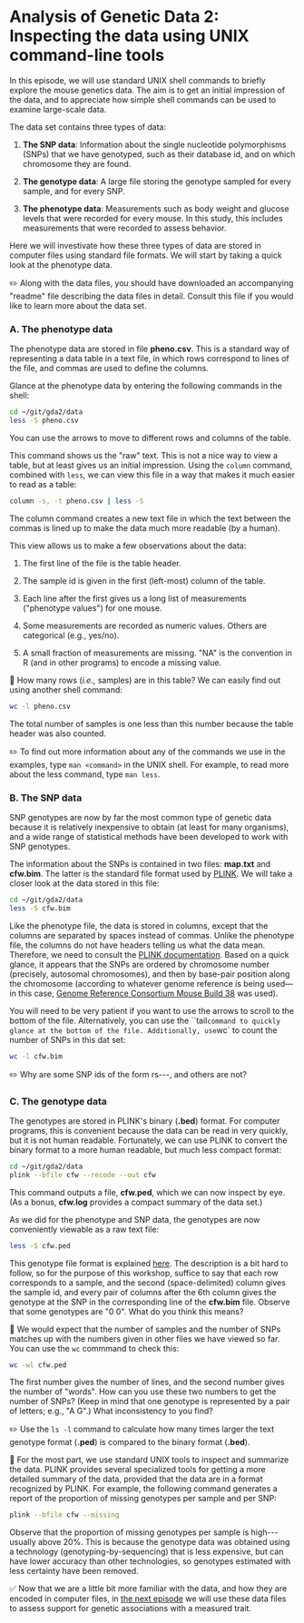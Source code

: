 # Analysis of Genetic Data 2:<br>Inspecting the data using UNIX command-line tools

In this episode, we will use standard UNIX shell commands to briefly
explore the mouse genetics data. The aim is to get an initial
impression of the data, and to appreciate how simple shell commands
can be used to examine large-scale data.

The data set contains three types of data:

1. **The SNP data**: Information about the single nucleotide
polymorphisms (SNPs) that we have genotyped, such as their database
id, and on which chromosome they are found.

2. **The genotype data**: A large file storing the genotype sampled
for every sample, and for every SNP.

3. **The phenotype data**: Measurements such as body weight and
glucose levels that were recorded for every mouse. In this study, this
includes measurements that were recorded to assess behavior.

Here we will investivate how these three types of data are stored in
computer files using standard file formats. We will start by taking a
quick look at the phenotype data.

:pencil2: Along with the data files, you should have downloaded an
accompanying "readme" file describing the data files in detail.
Consult this file if you would like to learn more about the
data set.

### A. The phenotype data

The phenotype data are stored in file **pheno.csv**. This is a
standard way of representing a data table in a text file, in which
rows correspond to lines of the file, and commas are used to define
the columns.

Glance at the phenotype data by entering the following commands in the
shell:

```bash
cd ~/git/gda2/data
less -S pheno.csv
```

You can use the arrows to move to different rows and columns of the
table.

This command shows us the "raw" text. This is not a nice way to view a
table, but at least gives us an initial impression. Using the `column`
command, combined with `less`, we can view this file in a way that
makes it much easier to read as a table:

```bash
column -s, -t pheno.csv | less -S
```

The column command creates a new text file in which the text between
the commas is lined up to make the data much more readable (by a
human).

This view allows us to make a few observations about the data:

1. The first line of the file is the table header.

2. The sample id is given in the first (left-most) column of the table.

3. Each line after the first gives us a long list of measurements
("phenotype values") for one mouse.

4. Some measurements are recorded as numeric values. Others are
categorical (e.g., yes/no).

5. A small fraction of measurements are missing. "NA" is the
convention in R (and in other programs) to encode a missing value.

:ledger: How many rows (*i.e.,* samples) are in this table? We can
easily find out using another shell command:

```bash
wc -l pheno.csv
```

The total number of samples is one less than this number because the
table header was also counted.

:pencil2: To find out more information about any of the commands we
use in the examples, type `man <command>` in the UNIX shell. For
example, to read more about the less command, type `man less`.

### B. The SNP data

SNP genotypes are now by far the most common type of genetic data
because it is relatively inexpensive to obtain (at least for many
organisms), and a wide range of statistical methods have been
developed to work with SNP genotypes.

The information about the SNPs is contained in two files: **map.txt**
and **cfw.bim**. The latter is the standard file format used by
[PLINK](http://www.cog-genomics.org/plink2). We will take a closer
look at the data stored in this file:

```bash
cd ~/git/gda2/data
less -S cfw.bim
```

Like the phenotype file, the data is stored in columns, except that
the columns are separated by spaces instead of commas. Unlike the
phenotype file, the columns do not have headers telling us what the
data mean. Therefore, we need to consult the
[PLINK documentation](http://www.cog-genomics.org/plink2/formats#bim).
Based on a quick glance, it appears that the SNPs are ordered by
chromosome number (precisely, autosomal chromosomes), and then by
base-pair position along the chromosome (according to whatever genome
reference is being used—in this case,
[Genome Reference Consortium Mouse Build 38](http://www.ncbi.nlm.nih.gov/assembly/327618)
was used).

You will need to be very patient if you want to use the arrows to
scroll to the bottom of the file. Alternatively, you can use the
``tail` command to quickly glance at the bottom of the file.
Additionally, use `wc` to count the number of SNPs in this dat set:

```bash
wc -l cfw.bim
```

:pencil2: Why are some SNP ids of the form rs---, and others are not?

### C. The genotype data

The genotypes are stored in PLINK's binary (**.bed**) format. For
computer programs, this is convenient because the data can be read in
very quickly, but it is not human readable. Fortunately, we can use
PLINK to convert the binary format to a more human readable, but much
less compact format:

```bash
cd ~/git/gda2/data
plink --bfile cfw --recode --out cfw
```

This command outputs a file, **cfw.ped**, which we can now inspect by
eye. (As a bonus, **cfw.log** provides a compact summary of the data
set.)

As we did for the phenotype and SNP data, the genotypes are now
conveniently viewable as a raw text file:

```bash
less -S cfw.ped
```

This genotype file format is explained
[here](http://www.cog-genomics.org/plink2/formats#ped). The
description is a bit hard to follow, so for the purpose of this
workshop, suffice to say that each row corresponds to a sample, and
the second (space-delimited) column gives the sample id, and every
pair of columns after the 6th column gives the genotype at the SNP in
the corresponding line of the **cfw.bim** file. Observe that some
genotypes are "0 0". What do you think this means?

:ledger: We would expect that the number of samples and the number of
SNPs matches up with the numbers given in other files we have viewed
so far. You can use the `wc` commmand to check this:

```bash
wc -wl cfw.ped 
```

The first number gives the number of lines, and the second number
gives the number of "words". How can you use these two numbers to get
the number of SNPs? (Keep in mind that one genotype is represented by
a pair of letters; e.g., "A G".) What inconsistency to you find?

:pencil2: Use the `ls -l` command to calculate how many times larger
the text genotype format (**.ped**) is compared to the binary format
(**.bed**).

:orange_book: For the most part, we use standard UNIX tools to inspect
and summarize the data. PLINK provides several specialized tools for
getting a more detailed summary of the data, provided that the data
are in a format recognized by PLINK. For example, the following
command generates a report of the proportion of missing genotypes per
sample and per SNP:

```bash
plink --bfile cfw --missing
```

Observe that the proportion of missing genotypes per sample is
high---usually above 20%. This is because the genotype data was
obtained using a technology (genotyping-by-sequencing) that is less
expensive, but can have lower accuracy than other technologies, so
genotypes estimated with less certainty have been removed.

:white_check_mark: Now that we are a little bit more familiar with the
data, and how they are encoded in computer files, in
[the next episode](03-map-testis.md) we will use these data files to
assess support for genetic associations with a measured trait.
